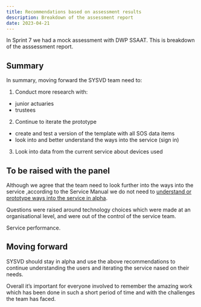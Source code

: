 ```yaml
---
title: Recommendations based on assessment results
description: Breakdown of the assessment report
date: 2023-04-21
---
```


In Sprint 7 we had a mock assessment with DWP SSAAT. This is breakdown of the asssessment report.


##  Summary

In summary, moving forward the SYSVD team need to:

1. Conduct more research with:
- junior actuaries
- trustees


2. Continue to iterate the prototype
- create and test a version of the template with all SOS data items
- look into and better understand the ways into the service (sign in)

3. Look into data from the current service about devices used

## To be raised with the panel

Although we agree that the team need to look further into the ways into the service ,according to the Service Manual we do not need to <a href="https://www.gov.uk/service-manual/agile-delivery/how-the-alpha-phase-works">understand or prototype ways into the service in alpha</a>.

Questions were raised around technology choices which were made at an organisational level, and were out of the control of the service team.

Service performance.


## Moving forward

SYSVD should stay in alpha and use the above recommendations to continue understanding the users and iterating the service nased on their needs.

Overall it’s important for everyone involved to remember the amazing work which has been done in such a short period of time and with the challenges the team has faced.
